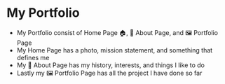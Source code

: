 # My Portfolio 
- My Portfolio consist of Home Page 🏠, 👤 About Page, and 🖼️ Portfolio Page
- My Home Page has a photo, mission statement, and something that defines me
- My 👤 About Page has my history, interests, and things I like to do 
- Lastly my 🖼️ Portfolio Page has all the project I have done so far
